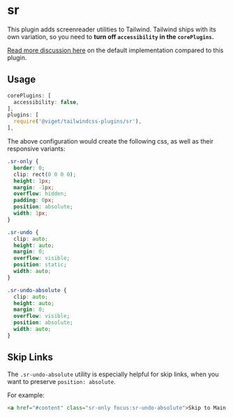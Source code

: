 # sr

This plugin adds screenreader utilities to Tailwind. Tailwind ships with its own variation, so you need to **turn off `accessibility` in the `corePlugins`.**

[Read more discussion here](https://github.com/tailwindcss/tailwindcss/pull/964) on the default implementation compared to this plugin.

## Usage

```js
corePlugins: [
  accessibility: false,
],
plugins: [
  require('@viget/tailwindcss-plugins/sr'),
],
```

The above configuration would create the following css, as well as their responsive variants:

```css
.sr-only {
  border: 0;
  clip: rect(0 0 0 0);
  height: 1px;
  margin: -1px;
  overflow: hidden;
  padding: 0px;
  position: absolute;
  width: 1px;
}

.sr-undo {
  clip: auto;
  height: auto;
  margin: 0;
  overflow: visible;
  position: static;
  width: auto;
}

.sr-undo-absolute {
  clip: auto;
  height: auto;
  margin: 0;
  overflow: visible;
  position: absolute;
  width: auto;
}
```

## Skip Links

The `.sr-undo-absolute` utility is especially helpful for skip links, when you want to preserve `position: absolute`.

For example:

```html
<a href="#content" class="sr-only focus:sr-undo-absolute">Skip to Main Content</a>
```